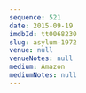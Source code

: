 ```yaml
---
sequence: 521
date: 2015-09-19
imdbId: tt0068230
slug: asylum-1972
venue: null
venueNotes: null
medium: Amazon
mediumNotes: null
---
```

